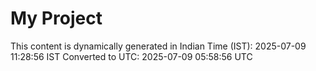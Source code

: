 # My Project

This content is dynamically generated in Indian Time (IST): 2025-07-09 11:28:56 IST
Converted to UTC: 2025-07-09 05:58:56 UTC

